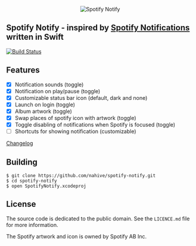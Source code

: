 
<p align="center">
  <img src="http://i.imgur.com/WSOChtc.png" alt="Spotify Notify"/>
</p>

## Spotify Notify - inspired by [Spotify Notifications](https://github.com/citruspi/Spotify-Notifications) written in Swift

[![Build Status](https://travis-ci.org/citruspi/Spotify-Notifications.png?branch=master)](https://travis-ci.org/citruspi/Spotify-Notifications)

## Features

- [x] Notification sounds (toggle)
- [x] Notification on play/pause (toggle)
- [x] Customizable status bar icon (default, dark and none)
- [x] Launch on login (toggle)
- [x] Album artwork (toggle)
- [x] Swap places of spotify icon with artwork (toggle)
- [x] Toggle disabling of notifications when Spotify is focused (toggle)
- [ ] Shortcuts for showing notification (customizable)

[Changelog](https://github.com/nahive/spotify-notify/master/CHANGELOG.md)

## Building

```
$ git clone https://github.com/nahive/spotify-notify.git
$ cd spotify-notify
$ open SpotifyNotify.xcodeproj
```

## License

The source code is dedicated to the public domain. See the `LICENCE.md` file for
more information.

The Spotify artwork and icon is owned by Spotify AB Inc.
